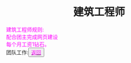 <html>
	<head>
		<title>banzhuan</title>
		<style type="text/css">
		<!--
			.purple{color:#FF00FF}
		-->
      		</style>
	</head>
	<body>
		<h1><center>建筑工程师</center></h1>
    <div>
      <span class="purple">
        建筑工程师规则:<br>
        配合团主完成网页建设<br>
        每个月工资1钻石。<br>
      </span>
    </div>
	</body>
	<div>团队工作:<button title="back"><a href="https://zhouningyuan1234.github.io/tuanduigongzuo/"><span class="purple">返回</span></a></button></div>
</html>
